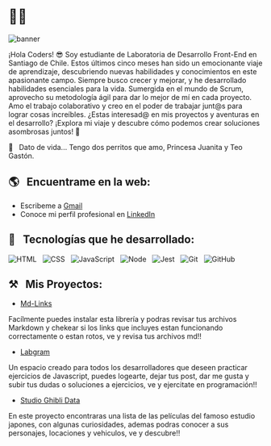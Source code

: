 # 👋🏻

![banner](images/banner.png)

¡Hola Coders! 😎 Soy estudiante de Laboratoria de Desarrollo Front-End en Santiago de Chile.
Estos últimos cinco meses han sido un emocionante viaje de aprendizaje, descubriendo nuevas
habilidades y conocimientos en este apasionante campo.
Siempre busco crecer y mejorar, y he desarrollado habilidades esenciales para la vida.
Sumergida en el mundo de Scrum, aprovecho su metodología ágil para dar lo mejor de mí en cada
proyecto. Amo el trabajo colaborativo y creo en el poder de trabajar junt@s para lograr cosas
increíbles.
¿Estas interesad@ en mis proyectos y aventuras en el desarrollo?
¡Explora mi viaje y descubre cómo podemos crear soluciones asombrosas juntos! 🚀

🌱 &nbsp;&nbsp;Dato de vida... Tengo dos perritos que amo, Princesa Juanita y Teo Gastón.

## 🌎 &nbsp;&nbsp;Encuentrame en la web:

- Escribeme a [Gmail](mailto:jocelyn.v.a@gmail.com)
- Conoce mi perfil profesional en [LinkedIn](https://www.linkedin.com/in/jocelyn-v%C3%A1squez/)

## 🎯 &nbsp;&nbsp;Tecnologías que he desarrollado:

<p>
<img src="https://img.shields.io/badge/HTML5-E34F26?style=for-the-badge&logo=html5&logoColor=white" alt="HTML" />&nbsp;&nbsp;
<img src="https://img.shields.io/badge/CSS3-1572B6?style=for-the-badge&logo=css3&logoColor=white" alt="CSS" />&nbsp;&nbsp;
<img src="https://img.shields.io/badge/JavaScript-323330?style=for-the-badge&logo=javascript&logoColor=F7DF1E" alt="JavaScript" />&nbsp;&nbsp;
<img src="https://img.shields.io/badge/Node.js-43853D?style=for-the-badge&logo=node.js&logoColor=white" alt="Node" />&nbsp;&nbsp;
<img src="https://img.shields.io/badge/Jest-C21325?style=for-the-badge&logo=jest&logoColor=white" alt="Jest" />&nbsp;&nbsp;
<img src="https://img.shields.io/badge/Git-F05032?style=for-the-badge&logo=git&logoColor=white" alt="Git" />&nbsp;&nbsp;
<img src="https://img.shields.io/badge/github%20-%23000.svg?&style=for-the-badge&logo=github&logoColor=white" alt="GitHub" />
</p>

## ⚒️ &nbsp;&nbsp;Mis Proyectos:

- [Md-Links](https://github.com/JoceChile/DEV007-md-links-JIVA)

Facílmente puedes instalar esta librería y podras revisar tus archivos Markdown y chekear si los links que incluyes estan funcionando correctamente o estan rotos, ve y revisa tus archivos md!!

- [Labgram](https://github.com/JoceChile/DEV007-social-network-JIVA)

Un espacio creado para todos los desarrolladores que deseen practicar ejercicios de Javascript, puedes logearte, dejar tus post, dar me gusta y subir tus dudas o soluciones a ejercicios, ve y ejercitate en programación!!

- [Studio Ghibli Data](https://github.com/JoceChile/DEV007-data-lovers-JIVA)

En este proyecto encontraras una lista de las películas del famoso estudio japones, con algunas curiosidades, ademas podras conocer a sus personajes, locaciones y vehiculos, ve y descubre!!
